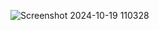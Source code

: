 ![Screenshot 2024-10-19 110328](https://github.com/user-attachments/assets/875ac510-88e1-4c13-a1c8-4b3cc12555fe)
